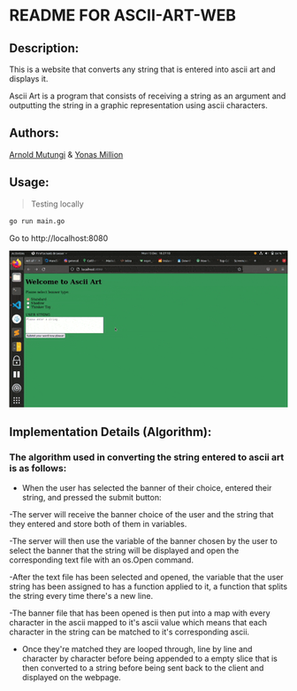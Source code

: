 # README FOR ASCII-ART-WEB
## Description:

This is a website that converts any string that is entered into ascii art and displays it.

Ascii Art is a program that consists of receiving a string as an argument and outputting the string in a graphic representation using ascii characters.

## Authors:

[Arnold Mutungi](https://git.learn.01founders.co/abmutungi) & [Yonas Million](https://git.learn.01founders.co/nsym_coding)

## Usage:

> Testing locally

```sh
go run main.go
```

Go to http://localhost:8080

![This is a gif of the usage](usage.gif)



## Implementation Details (Algorithm):

### The algorithm used in converting the string entered to ascii art is as follows:


- When the user has selected the banner of their choice, entered their string, and pressed the submit button:

-The server will receive the banner choice of the user and the string that they entered and store both of them in variables.

-The server will then use the variable of the banner chosen by the user to select the banner that the string will be displayed and open the corresponding text file with an os.Open command.

-After the text file has been selected and opened, the variable that the user string has been assigned to has a function applied to it, a function that splits the string every time there's a new line.

-The banner file that has been opened is then put into a map with every character in the ascii mapped to it's ascii value which means that each character in the string can be matched to it's corresponding ascii.

- Once they're matched they are looped through, line by line and character by character before being appended to a empty slice that is then converted to a string before being sent back to the client and displayed on the webpage.

